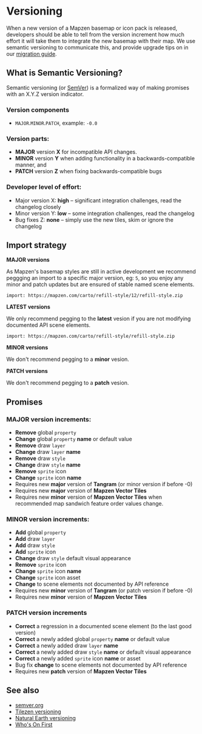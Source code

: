 # Versioning

When a new version of a Mapzen basemap or icon pack is released, developers should be able to tell from the version increment how much effort it will take them to integrate the new basemap with their map. We use semantic versioning to communicate this, and provide upgrade tips on in our [migration guide](migration-guide.md).

## What is Semantic Versioning?

Semantic versioning (or [SemVer](http://semver.org/)) is a formalized way of making promises with an X.Y.Z version indicator.

### Version components

- `MAJOR`.`MINOR`.`PATCH`, example: `-0.0`

### Version parts:

- **MAJOR** version **X** for incompatible API changes.
- **MINOR** version **Y** when adding functionality in a backwards-compatible manner, and
- **PATCH** version **Z** when fixing backwards-compatible bugs

### Developer level of effort:

- Major version X: **high** – significant integration challenges, read the changelog closely
- Minor version Y: **low** – some integration challenges, read the changelog
- Bug fixes Z: **none** – simply use the new tiles, skim or ignore the changelog

## Import strategy

**MAJOR versions**

As Mapzen's basemap styles are still in active development we recommend peggging an import to a specific major version, eg: `5`, so you enjoy any minor and patch updates but are ensured of stable named scene elements.

```
import: https://mapzen.com/carto/refill-style/12/refill-style.zip
```

**LATEST versions**

We only recommend pegging to the **latest** vesion if you are not modifying documented API scene elements.

```
import: https://mapzen.com/carto/refill-style/refill-style.zip
```

**MINOR versions**

We don't recommend pegging to a **minor** vesion.

**PATCH versions**

We don't recommend pegging to a **patch** vesion.


## Promises

### MAJOR version increments:

- **Remove** global `property`
- **Change** global `property` **name** or default value
- **Remove** draw `layer`
- **Change** draw `layer` **name**
- **Remove** draw  `style`
- **Change** draw `style` **name**
- **Remove** `sprite` icon
- **Change** `sprite` icon **name**
- Requires new **major** version of **Tangram** (or minor version if before -0)
- Requires new **major** version of **Mapzen Vector Tiles**
- Requires new **minor** version of **Mapzen Vector Tiles** when recommended map sandwich feature order values change.

### MINOR version increments:

- **Add** global `property`
- **Add** draw `layer`
- **Add** draw `style`
- **Add** `sprite` icon
- **Change** draw `style` default visual appearance
- **Remove** `sprite` icon
- **Change** `sprite` icon **name**
- **Change** `sprite` icon asset
- **Change** to scene elements not documented by API reference
- Requires new **minor** version of **Tangram** (or patch version if before -0)
- Requires new **minor** version of **Mapzen Vector Tiles**

### PATCH version increments

- **Correct** a regression in a documented scene element (to the last good version)
- **Correct** a newly added global `property` **name** or default value
- **Correct** a newly added draw `layer` **name**
- **Correct** a newly added draw `style` **name** or default visual appearance
- **Correct** a newly added `sprite` icon **name** or asset
- Bug fix **change** to scene elements not documented by API reference
- Requires new **patch** version of **Mapzen Vector Tiles**

## See also

- [semver.org](http://semver.org)
- [Tilezen versioning](https://github.com/tilezen/vector-datasource/blob/master/SEMANTIC-VERSIONING.md)
- [Natural Earth versioning](https://github.com/nvkelso/natural-earth-vector/blob/master/README.md)
- [Who's On First](https://github.com/whosonfirst/whosonfirst-placetypes#roles)
